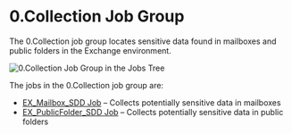 # 0.Collection Job Group

The 0.Collection job group locates sensitive data found in mailboxes and public folders in the
Exchange environment.

![0.Collection Job Group in the Jobs Tree](/img/product_docs/accessanalyzer/11.6/solutions/exchange/databases/collection/collectionjobstree.webp)

The jobs in the 0.Collection job group are:

- [EX_Mailbox_SDD Job](/docs/accessanalyzer/11.6/solutions/exchange/sensitivedata/collection/ex_mailbox_sdd.md)
  – Collects potentially sensitive data in mailboxes
- [EX_PublicFolder_SDD Job](/docs/accessanalyzer/11.6/solutions/exchange/sensitivedata/collection/ex_publicfolder_sdd.md)
  – Collects potentially sensitive data in public folders
